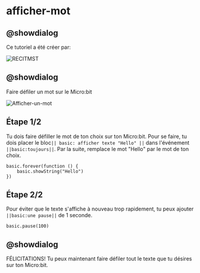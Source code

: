 # afficher-mot

## @showdialog
Ce tutoriel a été créer par:

![RECITMST](https://drive.google.com/uc?id=1YsdDZIAnwl9ZNGyIEu6d0xQoCtZ8eRXa)
  
## @showdialog

Faire défiler un mot sur le Micro:bit

![Afficher-un-mot](https://drive.google.com/uc?id=12b27EdxCzUXcN1cO107THvChOvC6aqNp)

## Étape 1/2

Tu dois faire défiller le mot de ton choix sur ton Micro:bit. Pour se faire, tu dois placer le bloc`` || basic: afficher texte "Hello" || `` dans l'événement ``||basic:toujours||``.  Par la suite, remplace le mot "Hello" par le mot de ton choix.

```blocks
basic.forever(function () {
    basic.showString("Hello")
})
```

## Étape 2/2

Pour éviter que le texte s'affiche à nouveau trop rapidement, tu peux ajouter ``||basic:une pause||`` de 1 seconde.

```blocks
basic.pause(100)
```

## @showdialog

FÉLICITATIONS!  Tu peux maintenant faire défiler tout le texte que tu désires sur ton Micro:bit.